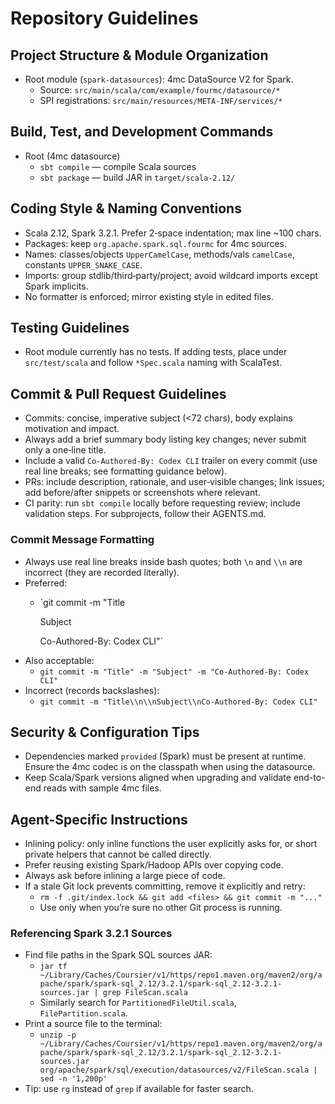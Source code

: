 # Repository Guidelines

## Project Structure & Module Organization
- Root module (`spark-datasources`): 4mc DataSource V2 for Spark.
  - Source: `src/main/scala/com/example/fourmc/datasource/*`
  - SPI registrations: `src/main/resources/META-INF/services/*`

## Build, Test, and Development Commands
- Root (4mc datasource)
  - `sbt compile` — compile Scala sources
  - `sbt package` — build JAR in `target/scala-2.12/`

## Coding Style & Naming Conventions
- Scala 2.12, Spark 3.2.1. Prefer 2‑space indentation; max line ~100 chars.
- Packages: keep `org.apache.spark.sql.fourmc` for 4mc sources.
- Names: classes/objects `UpperCamelCase`, methods/vals `camelCase`, constants `UPPER_SNAKE_CASE`.
- Imports: group stdlib/third‑party/project; avoid wildcard imports except Spark implicits.
- No formatter is enforced; mirror existing style in edited files.

## Testing Guidelines
- Root module currently has no tests. If adding tests, place under `src/test/scala` and follow `*Spec.scala` naming with ScalaTest.

## Commit & Pull Request Guidelines
- Commits: concise, imperative subject (<72 chars), body explains motivation and impact.
- Always add a brief summary body listing key changes; never submit only a one‑line title.
- Include a valid `Co-Authored-By: Codex CLI` trailer on every commit (use real line breaks; see formatting guidance below).
- PRs: include description, rationale, and user‑visible changes; link issues; add before/after snippets or screenshots where relevant.
- CI parity: run `sbt compile` locally before requesting review; include validation steps. For subprojects, follow their AGENTS.md.

### Commit Message Formatting
- Always use real line breaks inside bash quotes; both `\n` and `\\n` are incorrect (they are recorded literally).
- Preferred:
  - `git commit -m "Title

    Subject

    Co-Authored-By: Codex CLI"`
- Also acceptable:
  - `git commit -m "Title" -m "Subject" -m "Co-Authored-By: Codex CLI"`
- Incorrect (records backslashes):
  - `git commit -m "Title\\n\\nSubject\\nCo-Authored-By: Codex CLI"`

## Security & Configuration Tips
- Dependencies marked `provided` (Spark) must be present at runtime. Ensure the 4mc codec is on the classpath when using the datasource.
- Keep Scala/Spark versions aligned when upgrading and validate end-to-end reads with sample 4mc files.

## Agent-Specific Instructions
- Inlining policy: only inline functions the user explicitly asks for, or short private helpers that cannot be called directly.
- Prefer reusing existing Spark/Hadoop APIs over copying code.
- Always ask before inlining a large piece of code.
- If a stale Git lock prevents committing, remove it explicitly and retry:
  - `rm -f .git/index.lock && git add <files> && git commit -m "..."`
  - Use only when you’re sure no other Git process is running.

### Referencing Spark 3.2.1 Sources
- Find file paths in the Spark SQL sources JAR:
  - `jar tf ~/Library/Caches/Coursier/v1/https/repo1.maven.org/maven2/org/apache/spark/spark-sql_2.12/3.2.1/spark-sql_2.12-3.2.1-sources.jar | grep FileScan.scala`
  - Similarly search for `PartitionedFileUtil.scala`, `FilePartition.scala`.
- Print a source file to the terminal:
  - `unzip -p ~/Library/Caches/Coursier/v1/https/repo1.maven.org/maven2/org/apache/spark/spark-sql_2.12/3.2.1/spark-sql_2.12-3.2.1-sources.jar org/apache/spark/sql/execution/datasources/v2/FileScan.scala | sed -n '1,200p'`
- Tip: use `rg` instead of `grep` if available for faster search.
